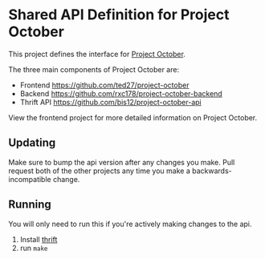 Shared API Definition for Project October
=========================================

This project defines the interface for [Project October](https://github.com/ted27/project-october).

The three main components of Project October are:

* Frontend https://github.com/ted27/project-october
* Backend https://github.com/rxc178/project-october-backend
* Thrift API https://github.com/bis12/project-october-api

View the frontend project for more detailed information on Project October.

Updating
--------
Make sure to bump the api version after any changes you make.  Pull request both of the other projects any time you make a backwards-incompatible change.

Running
-------
You will only need to run this if you're actively making changes to the api.

1. Install [thrift](https://thrift.apache.org/)
2. run `make`
